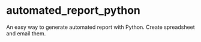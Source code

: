 # automated_report_python
An easy way to generate automated report with Python. Create spreadsheet and email them.
